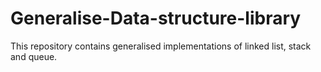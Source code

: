 # Generalise-Data-structure-library

This repository contains generalised implementations of linked list, stack and queue.